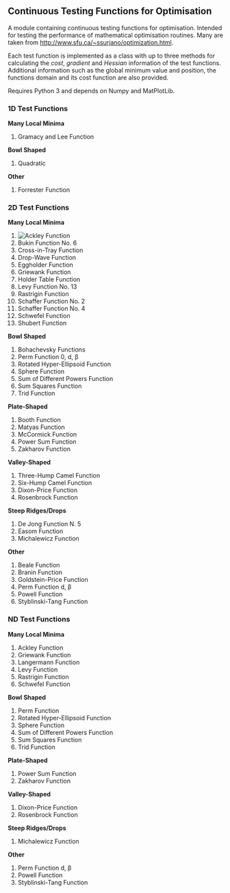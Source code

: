 ## Continuous Testing Functions for Optimisation

A module containing continuous testing functions for optimisation. Intended for testing the performance of mathematical optimisation routines. Many are taken from http://www.sfu.ca/~ssurjano/optimization.html.

Each test function is implemented as a class with up to three methods for calculating the *cost*, *gradient* and *Hessian* information of the test functions. Additional information such as the global minimum value and position, the functions domain and its cost function are also provided.

Requires Python 3 and depends on Numpy and MatPlotLib.


### 1D Test Functions

**Many Local Minima**

  1. Gramacy and Lee Function


**Bowl Shaped**

  1. Quadratic
  

**Other**

  1. Forrester Function


### 2D Test Functions

**Many Local Minima**

  1. ![Ackley Function](http://github.com/lukemarris/ctf/examples/functions2d/ackley.png)
  1. Bukin Function No. 6
  1. Cross-in-Tray Function
  1. Drop-Wave Function
  1. Eggholder Function
  1. Griewank Function
  1. Holder Table Function
  1. Levy Function No. 13
  1. Rastrigin Function
  1. Schaffer Function No. 2
  1. Schaffer Function No. 4
  1. Schwefel Function
  1. Shubert Function


**Bowl Shaped**

  1. Bohachevsky Functions
  1. Perm Function 0, d, β
  1. Rotated Hyper-Ellipsoid Function
  1. Sphere Function
  1. Sum of Different Powers Function
  1. Sum Squares Function
  1. Trid Function


**Plate-Shaped**

  1. Booth Function
  1. Matyas Function
  1. McCormick Function
  1. Power Sum Function
  1. Zakharov Function


**Valley-Shaped**

  1. Three-Hump Camel Function
  1. Six-Hump Camel Function
  1. Dixon-Price Function
  1. Rosenbrock Function


**Steep Ridges/Drops**

  1. De Jong Function N. 5
  1. Easom Function
  1. Michalewicz Function


**Other**

  1. Beale Function
  1. Branin Function
  1. Goldstein-Price Function
  1. Perm Function d, β
  1. Powell Function
  1. Styblinski-Tang Function


### ND Test Functions

**Many Local Minima**

  1. Ackley Function
  1. Griewank Function
  1. Langermann Function
  1. Levy Function
  1. Rastrigin Function
  1. Schwefel Function


**Bowl Shaped**

  1. Perm Function
  1. Rotated Hyper-Ellipsoid Function
  1. Sphere Function
  1. Sum of Different Powers Function
  1. Sum Squares Function
  1. Trid Function


**Plate-Shaped**

  1. Power Sum Function
  1. Zakharov Function


**Valley-Shaped**

  1. Dixon-Price Function
  1. Rosenbrock Function


**Steep Ridges/Drops**

  1. Michalewicz Function


**Other**

  1. Perm Function d, β
  1. Powell Function
  1. Styblinski-Tang Function



